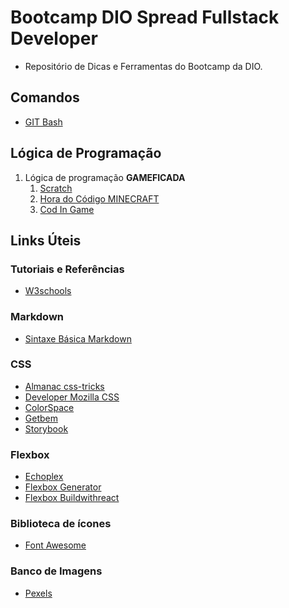 # Bootcamp DIO Spread Fullstack Developer
- Repositório de Dicas e Ferramentas do Bootcamp da DIO.

## Comandos
- [GIT Bash](https://github.com/jrvcode/DIO-Bootcamp-Spread-Fullstack-Developer/blob/main/comandos/Git%20Bash.md)

## Lógica de Programação
1. Lógica de programação **GAMEFICADA**
    1. [Scratch](https://scratch.mit.edu/)
    2. [Hora do Código MINECRAFT](https://studio.code.org/s/mc/lessons/1/levels/1)
    3. [Cod In Game](https://www.codingame.com/)

## Links Úteis

### Tutoriais e Referências 
* [W3schools](https://www.w3schools.com/)

### Markdown
* [Sintaxe Básica Markdown](https://www.markdownguide.org/basic-syntax/)

### CSS
* [Almanac css-tricks](https://css-tricks.com/almanac/)
* [Developer Mozilla CSS](https://developer.mozilla.org/pt-BR/docs/Web/CSS)
* [ColorSpace](https://mycolor.space/)
* [Getbem](http://getbem.com/)
* [Storybook](https://storybook.js.org/)



### Flexbox
* [Echoplex](https://the-echoplex.net/flexyboxes/)
* [Flexbox Generator](https://loading.io/flexbox/)
* [Flexbox Buildwithreact](https://flexbox.buildwithreact.com/)

### Biblioteca de ícones
* [Font Awesome](https://fontawesome.com/)

### Banco de Imagens
* [Pexels](https://www.pexels.com/pt-br/)
